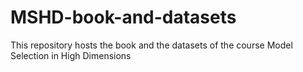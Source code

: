 # MSHD-book-and-datasets
This repository hosts the book and the datasets of the course Model Selection in High Dimensions
